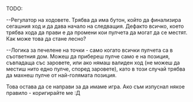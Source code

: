 TODO:

--Регулатор на ходовете. Трябва да има бутон, който да финализира сегашния ход и да дава начало на следващия. Дефакто всичко, което трябва хода да прави е да промени кои пулчета да могат да се местят. Как може това да стане лесно?

--Логика за печелене на точки - само когато всички пулчета са в съответния дом. Можеш да прибереш пулче само е на позиция, съвпадаща със заровете, или ако нямаш валиден ход (не можеш да местиш нито едно пулче, според заровете), като в този случай трябва да махнеш пулче от най-голямата позиция. 

Това остава да се направи за да имаме игра. Ако съм изпуснал някое правило - коригирайте ме :Д


